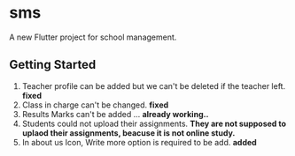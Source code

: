 # sms

A new Flutter project for school management.

## Getting Started

1. Teacher profile can be added but we can't be deleted if the teacher left. **fixed**
2. Class in charge can't be changed. **fixed**
3. Results Marks can't be added ... **already working..**
4. Students could not upload their assignments. **They are not supposed to uplaod their assignments, beacuse it is not online study.**
5. In about us Icon, Write more option is required to be add. **added**
 
 
